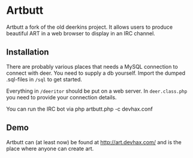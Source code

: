 # Artbutt
Artbutt a fork of the old deerkins project.  It allows users to produce beautiful ART in a web browser to display in an IRC channel.

## Installation
There are probably various places that needs a MySQL connection to connect with deer. You need to supply a db yourself. Import the dumped .sql-files in ``/sql`` to get started.

Everything in ``/deeritor`` should be put on a web server. In ``deer.class.php`` you need to provide your connection details.

You can run the IRC bot via php artbutt.php -c devhax.conf

## Demo
Artbutt can (at least now) be found at http://art.devhax.com/ and is the place where anyone can create art.